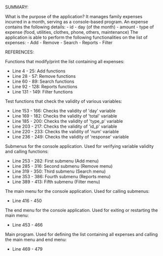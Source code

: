 SUMMARY:

What is the purpose of the application?
   It manages family expenses incurred in a month, serving as a console-based program.
   An expense contains the following details:
      - id
      - day (of the month)
      - amount
      - type of expense (food, utilities, clothes, phone, others, maintenance)
   The application is able to perform the following functionalities on the list of expenses:
      - Add
      - Remove
      - Search
      - Reports
      - Filter



REFERENCES:

Functions that modify/print the list containing all expenses:
- Line 4 - 25: Add functions
- Line 28 - 57: Remove functions
- Line 60 - 89: Search functions
- Line 92 - 128: Reports functions
- Line 131 - 149: Filter functions

Test functions that check the validity of various variables:
- Line 153 - 166: Checks the validity of 'day' variable
- Line 169 - 182: Checks the validity of 'total' variable
- Line 185 - 200: Checks the validity of 'type_p' variable
- Line 203 - 217: Checks the validity of 'id_p' variable
- Line 220 - 233: Checks the validity of 'num' variable
- Line 236 - 249: Checks the validity of 'response' variable

Submenus for the console application. Used for verifying variable validity and calling functions:
- Line 253 - 282: First submenu (Add menu)
- Line 285 - 316: Second submenu (Remove menu)
- Line 319 - 350: Third submenu (Search menu)
- Line 353 - 386: Fourth submenu (Reports menu)
- Line 389 - 413: Fifth submenu (Filter menu)

The main menu for the console application. Used for calling submenus:
- Line 416 - 450

The end menu for the console application. Used for exiting or restarting the main menu:
- Line 453 - 466

Main program. Used for defining the list containing all expenses and calling the main menu and end menu:
- Line 469 - 479
